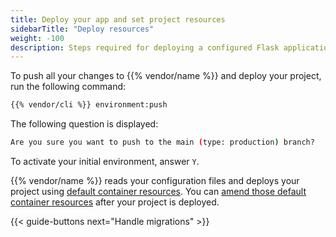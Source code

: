 ```yaml
---
title: Deploy your app and set project resources
sidebarTitle: "Deploy resources"
weight: -100
description: Steps required for deploying a configured Flask application to {{% vendor/name %}}.
---
```


To push all your changes to {{% vendor/name %}} and deploy your project,
run the following command:

```bash {location="Terminal"}
{{% vendor/cli %}} environment:push
```
   
The following question is displayed:

```bash
Are you sure you want to push to the main (type: production) branch?
```

To activate your initial environment, answer `Y`.

{{% vendor/name %}} reads your configuration files and deploys your project using [default container resources](/manage-resources/_index.md).
You can [amend those default container resources](/manage-resources/_index.md#configure-resources) after your project is deployed.

{{< guide-buttons next="Handle migrations" >}}
